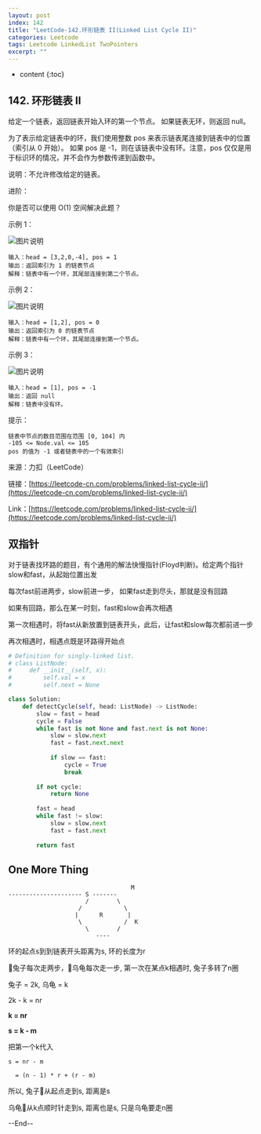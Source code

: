 ```yaml
---
layout: post
index: 142
title: "LeetCode-142.环形链表 II(Linked List Cycle II)"
categories: Leetcode
tags: Leetcode LinkedList TwoPointers
excerpt: ""
---
```


* content
{:toc}

## 142. 环形链表 II

给定一个链表，返回链表开始入环的第一个节点。 如果链表无环，则返回 null。

为了表示给定链表中的环，我们使用整数 pos 来表示链表尾连接到链表中的位置（索引从 0 开始）。 如果 pos 是 -1，则在该链表中没有环。注意，pos 仅仅是用于标识环的情况，并不会作为参数传递到函数中。

说明：不允许修改给定的链表。

进阶：

你是否可以使用 O(1) 空间解决此题？
 

示例 1：

![图片说明](https://geemaple.github.io/images/leetcode-algorithm-142-1.png) 

```
输入：head = [3,2,0,-4], pos = 1
输出：返回索引为 1 的链表节点
解释：链表中有一个环，其尾部连接到第二个节点。
```

示例 2：

![图片说明](https://geemaple.github.io/images/leetcode-algorithm-142-2.png) 

```
输入：head = [1,2], pos = 0
输出：返回索引为 0 的链表节点
解释：链表中有一个环，其尾部连接到第一个节点。
```

示例 3：

![图片说明](https://geemaple.github.io/images/leetcode-algorithm-142-3.png) 

```
输入：head = [1], pos = -1
输出：返回 null
解释：链表中没有环。
```

提示：

```
链表中节点的数目范围在范围 [0, 104] 内
-105 <= Node.val <= 105
pos 的值为 -1 或者链表中的一个有效索引
```

来源：力扣（LeetCode）

链接：[https://leetcode-cn.com/problems/linked-list-cycle-ii/](https://leetcode-cn.com/problems/linked-list-cycle-ii/)

Link：[https://leetcode.com/problems/linked-list-cycle-ii/](https://leetcode.com/problems/linked-list-cycle-ii/)

## 双指针

对于链表找环路的题目，有个通用的解法快慢指针(Floyd判断)。给定两个指针slow和fast，从起始位置出发

每次fast前进两步，slow前进一步， 如果fast走到尽头，那就是没有回路

如果有回路，那么在某一时刻，fast和slow会再次相遇

第一次相遇时，将fast从新放置到链表开头，此后，让fast和slow每次都前进一步

再次相遇时，相遇点既是环路得开始点

```python
# Definition for singly-linked list.
# class ListNode:
#     def __init__(self, x):
#         self.val = x
#         self.next = None

class Solution:
    def detectCycle(self, head: ListNode) -> ListNode:
        slow = fast = head
        cycle = False
        while fast is not None and fast.next is not None:
            slow = slow.next
            fast = fast.next.next
            
            if slow == fast:
                cycle = True
                break
                
        if not cycle:
            return None
        
        fast = head
        while fast != slow:
            slow = slow.next
            fast = fast.next
            
        return fast
```

## One More Thing

``` 
                                   M
--------------------- S ------- 
                      /        \
                    /            \
                   |      R       |
                    \            /  K
                      \        /
                         ----
```

环的起点s到到链表开头距离为s, 环的长度为r

🐰兔子每次走两步，🐢乌龟每次走一步, 第一次在某点k相遇时, 兔子多转了n圈

兔子 = 2k, 乌龟 = k

2k - k = nr

**k = nr**

**s = k - m**

把第一个k代入

```
s = nr - m

  = (n - 1) * r + (r - m)

```

所以, 兔子🐰从起点走到s, 距离是s

乌龟🐢从k点顺时针走到s, 距离也是s, 只是乌龟要走n圈

--End--


